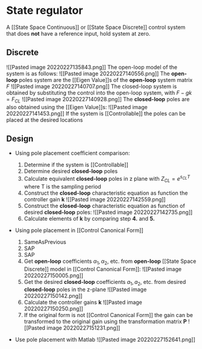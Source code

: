 # State regulator
A [[State Space Continuous]] or [[State Space Discrete]] control system that does **not** have a reference input, hold system at zero.
 ## Discrete
![[Pasted image 20220227135843.png]]
The open-loop model of the system is as follows:
![[Pasted image 20220227140556.png]]
The **open-loop** poles system are the [[Eigen Value]]s of the **open-loop** system matrix $F$
![[Pasted image 20220227140707.png]]
The closed-loop system is obtained by substituting the control into the open-loop system, with $F-gk = F_{CL}$
 ![[Pasted image 20220227140928.png]]
The **closed-loop** poles are also obtained using the [[Eigen Value]]s:
![[Pasted image 20220227141453.png]]
If the system is [[Controllable]] the poles can be placed at the desired locations

## Design
- Using pole placement coefficient comparison:
	1. Determine if the system is [[Controllable]]
	2. Determine desired **closed-loop** poles
	3. Calculate equivalent **closed-loop** poles in z plane with $Z_{CL} = e^{s_{CL}T}$ where T is the sampling period
	4. Construct the **closed-loop** characteristic equation as function the controller gain **k**
	![[Pasted image 20220227142559.png]]
	5. Construct the **closed-loop** characteristic equation as function of desired **closed-loop** poles: 
	![[Pasted image 20220227142735.png]]
	6. Calculate elements of **k** by comparing step **4.** and **5.**


- Using pole placement in [[Control Canonical Form]]
	1. SameAsPrevious
	2. SAP
	3. SAP
	4. Get **open-loop** coefficients $\alpha_{1}, \alpha_{2},$ etc. from **open-loop** [[State Space Discrete]] model in [[Control Canonical Form]]:
	 ![[Pasted image 20220227150005.png]]
	 5. Get the desired **closed-loop** coefficients $a_{1}, a_{2},$ etc. from desired **closed-loop** poles in the z-plane
	 ![[Pasted image 20220227150142.png]]
	 6. Calculate the controller gains **k**
	 ![[Pasted image 20220227150250.png]]
	 7. If the original form is not [[Control Canonical Form]] the gain can be transformed to the original gain using the transformation matrix **P**
	 ![[Pasted image 20220227151231.png]]
- Use pole placement with Matlab
![[Pasted image 20220227152641.png]]